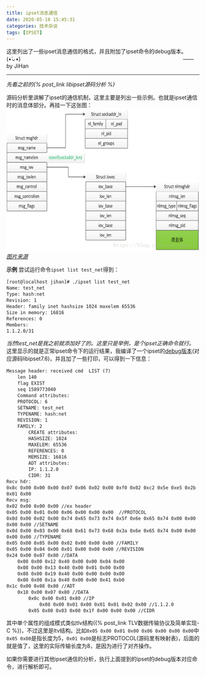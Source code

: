 ```yaml
---
title: ipset消息通信
date: 2020-05-18 15:45:31
categories: 技术杂谈
tags: [IPSET]
---
```


这里列出了一些ipset消息通信的格式，并且附加了ipset命令的debug版本。(•̀⌄•́)
　　　　　　　　　　　　　　　　　　　　　　　　　　　　　　——　by JiHan
* * *

*先看之前的{% post_link libipset源码分析 %}*

<!-- more -->

源码分析里讲解了ipset的通信机制，这里主要是列出一些示例。也就是ipset通信时的消息体部分。再挂一下这张图：
![netlink数据结构之间的关系](ipset消息通信/netlink数据关系.png)
*[图片来源](https://blog.csdn.net/zhao_h/article/details/80943226)*

**示例**
尝试运行命令`ipset list test_net`得到：
``` shell
[root@localhost jihan]# ./ipset list test_net
Name: test_net
Type: hash:net
Revision: 1
Header: family inet hashsize 1024 maxelem 65536
Size in memory: 16816
References: 0
Members:
1.1.2.0/31
```
*当然test_net是我之前就添加好了的。这里只是举例，是个ipset正确命令就行。*
这里显示的就是正常ipset命令下的运行结果，我编译了一个ipset的[debug版本](/download/ipset_DD)(对应源码libipset7.6)，并且加了一些打印，可以得到一下信息：
```
Message header: received cmd  LIST (7)
	len 140
	flag EXIST
	seq 1589773040
	Command attributes:
	PROTOCOL: 6
	SETNAME: test_net
	TYPENAME: hash:net
	REVISION: 1
	FAMILY: 2
		CREATE attributes:
		HASHSIZE: 1024
		MAXELEM: 65536
		REFERENCES: 0
		MEMSIZE: 16816
		ADT attributes:
		IP: 1.1.2.0
		CIDR: 31
Recv hdr:
0x8c 0x00 0x00 0x00 0x07 0x06 0x02 0x00 0xf0 0x02 0xc2 0x5e 0xe5 0x2b 0x01 0x00 
Recv msg:
0x02 0x00 0x00 0x00 //ex header
0x05 0x00 0x01 0x00 0x06 0x00 0x00 0x00  //PROTOCOL
0x0d 0x00 0x02 0x00 0x74 0x65 0x73 0x74 0x5f 0x6e 0x65 0x74 0x00 0x00 0x00 0x00 //SETNAME
0x0d 0x00 0x03 0x00 0x68 0x61 0x73 0x68 0x3a 0x6e 0x65 0x74 0x00 0x00 0x00 0x00 //TYPENAME
0x05 0x00 0x05 0x00 0x02 0x00 0x00 0x00 //FAMILY
0x05 0x00 0x04 0x00 0x01 0x00 0x00 0x00 //REVISION
0x24 0x00 0x07 0x80 //DATA
	0x08 0x00 0x12 0x40 0x00 0x00 0x04 0x00 
	0x08 0x00 0x13 0x40 0x00 0x01 0x00 0x00 
	0x08 0x00 0x19 0x40 0x00 0x00 0x00 0x00 
	0x08 0x00 0x1a 0x40 0x00 0x00 0x41 0xb0 
0x1c 0x00 0x08 0x80 //ADT
	0x18 0x00 0x07 0x80 //DATA
		0x0c 0x00 0x01 0x80 //IP
			0x08 0x00 0x01 0x00 0x01 0x01 0x02 0x00 //1.1.2.0
		0x05 0x00 0x03 0x00 0x1f 0x00 0x00 0x00 //CIDR
```
其中单个属性的组成模式类似tlv结构({% post_link TLV数据传输协议及简单实现-C %})，不过这里是ltv结构。比如`0x05 0x00 0x01 0x00 0x06 0x00 0x00 0x00`中`0x05 0x00`是指长度为5，`0x01 0x00`是标志PROTOCOL(源码里有映射表)，后面的就是值了，这里的实际传输长度为8，是因为进行了对齐操作。

如果你需要进行其他ipset通信的分析，执行上面提到的ipset的debug版本对应命令，进行解析即可。